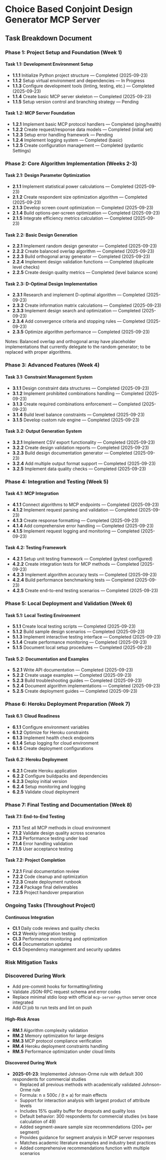 # Choice Based Conjoint Design Generator MCP Server
## Task Breakdown Document

### Phase 1: Project Setup and Foundation (Week 1)

#### Task 1.1: Development Environment Setup
- **1.1.1** Initialize Python project structure — Completed (2025-09-23)
- **1.1.2** Setup virtual environment and dependencies — In Progress
- **1.1.3** Configure development tools (linting, testing, etc.) — Completed (2025-09-23)
- **1.1.4** Create basic MCP server skeleton — Completed (2025-09-23)
- **1.1.5** Setup version control and branching strategy — Pending

#### Task 1.2: MCP Server Foundation
- **1.2.1** Implement basic MCP protocol handlers — Completed (ping/health)
- **1.2.2** Create request/response data models — Completed (initial set)
- **1.2.3** Setup error handling framework — Pending
- **1.2.4** Implement logging system — Completed (basic)
- **1.2.5** Create configuration management — Completed (pydantic Settings)

### Phase 2: Core Algorithm Implementation (Weeks 2-3)

#### Task 2.1: Design Parameter Optimization
- **2.1.1** Implement statistical power calculations — Completed (2025-09-23)
- **2.1.2** Create respondent size optimization algorithm — Completed (2025-09-23)
- **2.1.3** Develop screen count optimization — Completed (2025-09-23)
- **2.1.4** Build options-per-screen optimization — Completed (2025-09-23)
- **2.1.5** Integrate efficiency metrics calculation — Completed (2025-09-23)

#### Task 2.2: Basic Design Generation
 - **2.2.1** Implement random design generator — Completed (2025-09-23)
 - **2.2.2** Create balanced overlap algorithm — Completed (2025-09-23)
 - **2.2.3** Build orthogonal array generator — Completed (2025-09-23)
 - **2.2.4** Implement design validation functions — Completed (duplicate level checks)
 - **2.2.5** Create design quality metrics — Completed (level balance score)

#### Task 2.3: D-Optimal Design Implementation
- **2.3.1** Research and implement D-optimal algorithm — Completed (2025-09-23)
- **2.3.2** Create information matrix calculations — Completed (2025-09-23)
- **2.3.3** Implement design search and optimization — Completed (2025-09-23)
- **2.3.4** Add convergence criteria and stopping rules — Completed (2025-09-23)
- **2.3.5** Optimize algorithm performance — Completed (2025-09-23)

Notes: Balanced overlap and orthogonal array have placeholder implementations that currently delegate to the random generator; to be replaced with proper algorithms.

### Phase 3: Advanced Features (Week 4)

#### Task 3.1: Constraint Management System
- **3.1.1** Design constraint data structures — Completed (2025-09-23)
- **3.1.2** Implement prohibited combinations handling — Completed (2025-09-23)
- **3.1.3** Create required combinations enforcement — Completed (2025-09-23)
- **3.1.4** Build level balance constraints — Completed (2025-09-23)
- **3.1.5** Develop custom rule engine — Completed (2025-09-23)

#### Task 3.2: Output Generation System
- **3.2.1** Implement CSV export functionality — Completed (2025-09-23)
- **3.2.2** Create design validation reports — Completed (2025-09-23)
- **3.2.3** Build design documentation generator — Completed (2025-09-23)
- **3.2.4** Add multiple output format support — Completed (2025-09-23)
- **3.2.5** Implement data quality checks — Completed (2025-09-23)

### Phase 4: Integration and Testing (Week 5)

#### Task 4.1: MCP Integration
- **4.1.1** Connect algorithms to MCP endpoints — Completed (2025-09-23)
- **4.1.2** Implement request parsing and validation — Completed (2025-09-23)
- **4.1.3** Create response formatting — Completed (2025-09-23)
- **4.1.4** Add comprehensive error handling — Completed (2025-09-23)
- **4.1.5** Implement request logging and monitoring — Completed (2025-09-23)

#### Task 4.2: Testing Framework
- **4.2.1** Setup unit testing framework — Completed (pytest configured)
- **4.2.2** Create integration tests for MCP methods — Completed (2025-09-23)
- **4.2.3** Implement algorithm accuracy tests — Completed (2025-09-23)
- **4.2.4** Build performance benchmarking tests — Completed (2025-09-23)
- **4.2.5** Create end-to-end testing scenarios — Completed (2025-09-23)

### Phase 5: Local Deployment and Validation (Week 6)

#### Task 5.1: Local Testing Environment
- **5.1.1** Create local testing scripts — Completed (2025-09-23)
- **5.1.2** Build sample design scenarios — Completed (2025-09-23)
- **5.1.3** Implement interactive testing interface — Completed (2025-09-23)
- **5.1.4** Create performance monitoring — Completed (2025-09-23)
- **5.1.5** Document local setup procedures — Completed (2025-09-23)

#### Task 5.2: Documentation and Examples
- **5.2.1** Write API documentation — Completed (2025-09-23)
- **5.2.2** Create usage examples — Completed (2025-09-23)
- **5.2.3** Build troubleshooting guides — Completed (2025-09-23)
- **5.2.4** Document algorithm implementations — Completed (2025-09-23)
- **5.2.5** Create deployment guides — Completed (2025-09-23)

### Phase 6: Heroku Deployment Preparation (Week 7)

#### Task 6.1: Cloud Readiness
- **6.1.1** Configure environment variables
- **6.1.2** Optimize for Heroku constraints
- **6.1.3** Implement health check endpoints
- **6.1.4** Setup logging for cloud environment
- **6.1.5** Create deployment configurations

#### Task 6.2: Heroku Deployment
- **6.2.1** Create Heroku application
- **6.2.2** Configure buildpacks and dependencies
- **6.2.3** Deploy initial version
- **6.2.4** Setup monitoring and logging
- **6.2.5** Validate cloud deployment

### Phase 7: Final Testing and Documentation (Week 8)

#### Task 7.1: End-to-End Testing
- **7.1.1** Test all MCP methods in cloud environment
- **7.1.2** Validate design quality across scenarios
- **7.1.3** Performance testing under load
- **7.1.4** Error handling validation
- **7.1.5** User acceptance testing

#### Task 7.2: Project Completion
- **7.2.1** Final documentation review
- **7.2.2** Code cleanup and optimization
- **7.2.3** Create deployment runbook
- **7.2.4** Package final deliverables
- **7.2.5** Project handover preparation

### Ongoing Tasks (Throughout Project)

#### Continuous Integration
- **CI.1** Daily code reviews and quality checks
- **CI.2** Weekly integration testing
- **CI.3** Performance monitoring and optimization
- **CI.4** Documentation updates
- **CI.5** Dependency management and security updates

### Risk Mitigation Tasks
### Discovered During Work

- Add pre-commit hooks for formatting/linting
- Validate JSON-RPC request schema and error codes
- Replace minimal stdio loop with official `mcp-server-python` server once integrated
 - Add CI job to run tests and lint on push


#### High-Risk Areas
- **RM.1** Algorithm complexity validation
- **RM.2** Memory optimization for large designs
- **RM.3** MCP protocol compliance verification
- **RM.4** Heroku deployment constraints handling
- **RM.5** Performance optimization under cloud limits

#### Discovered During Work
- **2025-01-23**: Implemented Johnson-Orme rule with default 300 respondents for commercial studies
  - Replaced all previous methods with academically validated Johnson-Orme rule
  - Formula: n ≥ 500c / (t × a) for main effects
  - Support for interaction analysis with largest product of attribute levels
  - Includes 15% quality buffer for dropouts and quality loss
  - Default behavior: 300 respondents for commercial studies (vs base calculation of 49)
  - Added segment-aware sample size recommendations (200+ per segment)
  - Provides guidance for segment analysis in MCP server responses
  - Matches academic literature examples and industry best practices
  - Added comprehensive recommendations function with multiple scenarios